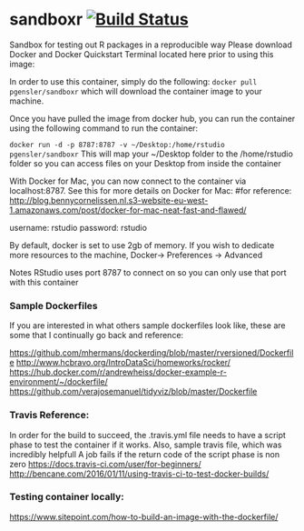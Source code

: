 # sandboxr [![Build Status](https://travis-ci.org/pgensler/sandboxr.svg?branch=master)](https://travis-ci.org/pgensler/sandboxr)

Sandbox for testing out R packages in a reproducible way
Please download Docker and Docker Quickstart Terminal located here prior to using this image:


In order to use this container, simply do the following:
```docker pull pgensler/sandboxr``` which will download the container image to your machine.

Once you have pulled the image from docker hub, you can run the container using the following command to run the container:

```docker run -d -p 8787:8787 -v ~/Desktop:/home/rstudio pgensler/sandboxr```
This will map your ~/Desktop folder to the /home/rstudio folder so you can access files on your Desktop from inside the container

With Docker for Mac, you can now connect to the container via localhost:8787. See this for more details on Docker for Mac:
#for reference: http://blog.bennycornelissen.nl.s3-website-eu-west-1.amazonaws.com/post/docker-for-mac-neat-fast-and-flawed/

username: rstudio
password: rstudio

By default, docker is set to use 2gb of memory. If you wish to dedicate more resources to the machine,
Docker-> Preferences -> Advanced

Notes
RStudio uses port 8787 to connect on so you can only use that port with this container

### Sample Dockerfiles 
If you are interested in what others sample dockerfiles look like, these are some that I continually go back and reference:

https://github.com/mhermans/dockerding/blob/master/rversioned/Dockerfile
http://www.hcbravo.org/IntroDataSci/homeworks/rocker/
https://hub.docker.com/r/andrewheiss/docker-example-r-environment/~/dockerfile/
https://github.com/verajosemanuel/tidyviz/blob/master/Dockerfile

### Travis Reference:
In order for the build to succeed, the .travis.yml file needs to have a script phase to test the container if it works.
Also, sample travis file, which was incredibly helpfull
A job fails if the return code of the script phase is non zero
https://docs.travis-ci.com/user/for-beginners/
http://bencane.com/2016/01/11/using-travis-ci-to-test-docker-builds/

### Testing container locally:
https://www.sitepoint.com/how-to-build-an-image-with-the-dockerfile/


